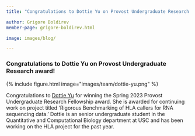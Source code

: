 ```yaml
---
title: "Congratulations to Dottie Yu on Provost Undergraduate Research award!"

author: Grigore Boldirev
member-page: grigore-boldirev.html

image: images/blog/

---
```

### Congratulations to Dottie Yu on Provost Undergraduate Research award!

{% include figure.html image="images/team/dottie-yu.png" %}  

Congratulations to [Dottie Yu](https://mangul-lab-usc.github.io/members/yu-dottie.html) for winning the Spring 2023 Provost Undergraduate Research Fellowship award. She is awarded for continuing work on project titled ‘Rigorous Benchmarking of HLA callers for RNA sequencing data.’ Dottie is an senior undergraduate student in the Quantitative and Computational Biology department at USC and has been working on the HLA project for the past year.
